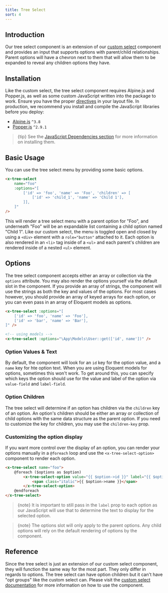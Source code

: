 ```yaml
---
title: Tree Select
sort: 4
---
```


## Introduction

Our tree select component is an extension of our [custom select](/docs/laravel-form-components/{version}/selects/custom-select) component and provides
an input that supports options with parent/child relationships. Parent options will have a chevron next to them that will allow them to be expanded
to reveal any children options they have.

## Installation

Like the custom select, the tree select component requires Alpine.js and Popper.js, as well as some custom JavaScript written into the package to work.
Ensure you have the proper [directives](/docs/laravel-form-components/installation#directives) in your layout file.
In production, we recommend you install and compile the JavaScript libraries before you deploy:

- [Alpine.js](https://github.com/alpinejs/alpine) `^3.8`
- [Popper.js](https://popper.js.org) `^2.9.1`

> {tip} See the [JavaScript Dependencies section](/docs/laravel-form-components/{version}/installation#javascript-dependencies) for more information on installing them.

## Basic Usage

You can use the tree select menu by providing some basic options.

```html
<x-tree-select 
    name="foo" 
    :options="[
        ['id' => 'foo', 'name' => 'Foo', 'children' => [
            ['id' => 'child_1', 'name' => 'Child 1'],
        ]],
    ]"
/>
```

This will render a tree select menu with a parent option for "Foo", and underneath "Foo" will be an expandable list containing a child option named "Child 1".
Like our custom select, the menu is toggled open and closed by using a `<div>` element with a `role="button"` attached to it. Each option is also rendered
in an `<li>` tag inside of a `<ul>` and each parent's children are rendered inside of a nested `<ul>` element.

## Options

The tree select component accepts either an array or collection via the `options` attribute. You may also render the options yourself via the default slot in the component.
If you provide an array of strings, the component will use the strings as both the key and values of the options. For most cases however, you should provide an array
of keyed arrays for each option, or you can even pass in an array of Eloquent models as options.

```html
<x-tree-select :options="[
    ['id' => 'foo', 'name' => 'Foo'],
    ['id' => 'bar', 'name' => 'Bar'],
]" />

<!-- using models -->
<x-tree-select :options="\App\Models\User::get(['id', name'])" />
```

### Option Values & Text

By default, the component will look for an `id` key for the option value, and a `name` key for hte option text. When you are using Eloquent models for options,
sometimes this won't work. To get around this, you can specify which keys the option should use for the value and label of the option via `value-field` and `label-field`.

### Option Children

The tree select will determine if an option has children via the `children` key of an option. An option's children should be either an array or collection of child options with the
same data structure as the parent option. If you need to customize the key for children, you may use the `children-key` prop.

### Customizing the option display

If you want more control over the display of an option, you can render your options manually in a `@foreach` loop and use the `<x-tree-select-option>` component to render each option.

```html
<x-tree-select name="foo">
    @foreach ($options as $option)
        <x-tree-select-option value="{{ $option->id }}" label="{{ $option->name }}" :children="$option->children">
            <span class="italic">{{ $option->name }}</span>
        </x-tree-select-option>
    @endforeach
</x-tree-select>
```

> {note} It is important to still pass in the `label` prop to each option as our JavaScript will use that to determine the
> text to display for the selected option.

> {note} The options slot will only apply to the parent options. Any child options will rely on the default rendering of options by the component.

## Reference

Since the tree select is just an extension of our custom select component, they will function the same way for the most part. They only differ in regards to options.
The tree select can have option children but it can't have "opt groups" like the custom select can. Please visit the [custom select documentation](/docs/laravel-form-components/{version}/selects/custom-select) for more information
on how to use the component.
